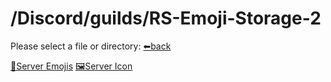 # /Discord/guilds/RS-Emoji-Storage-2
Please select a file or directory:
[⬅back](https://reper2.github.io/Downloadable-Files/md/Discord/guilds/guilds)

[📁Server Emojis](https://reper2.github.io/Downloadable-Files/md/Discord/guilds/RS%20Emoji%20Storage%202/emoji/emoji)
[🖼Server Icon](https://reper2.github.io/Downloadable-Files/Discord/Guilds/RS%20Emoji%20Storage%202/RS-Emoji-Storage-2_serverIcon_001.png)
